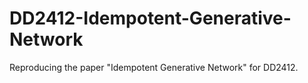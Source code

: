 # DD2412-Idempotent-Generative-Network

Reproducing the paper "Idempotent Generative Network" for DD2412.
